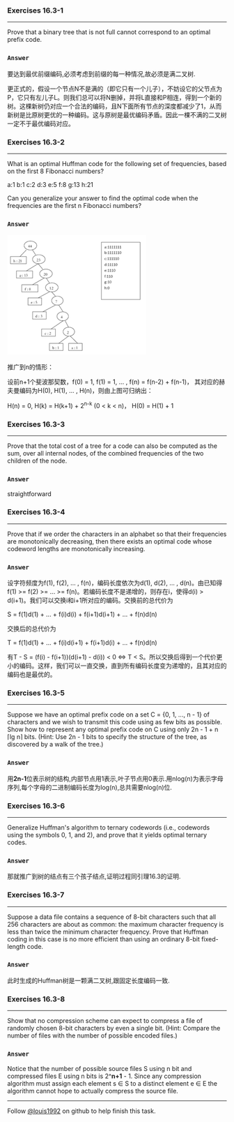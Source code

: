 ### Exercises 16.3-1
***
Prove that a binary tree that is not full cannot correspond to an optimal prefix code.

### `Answer`
要达到最优前缀编码,必须考虑到前缀的每一种情况,故必须是满二叉树.

更正式的，假设一个节点N不是满的（即它只有一个儿子），不妨设它的父节点为P，它只有左儿子L。则我们总可以将N删掉，并将L直接和P相连，得到一个新的树。这棵新树仍对应一个合法的编码，且N下面所有节点的深度都减少了1，从而新树是比原树更优的一种编码。这与原树是最优编码矛盾。因此一棵不满的二叉树一定不于最优编码对应。

### Exercises 16.3-2
***
What is an optimal Huffman code for the following set of frequencies, based on the first 8 Fibonacci numbers?

a:1 b:1 c:2 d:3 e:5 f:8 g:13 h:21

Can you generalize your answer to find the optimal code when the frequencies are the first n Fibonacci numbers?

### `Answer`
![](./repo/s3/1.png)

推广到n的情形：

设前n+1个斐波那契数，f(0) = 1, f(1) = 1, ... , f(n) = f(n-2) + f(n-1)， 其对应的赫夫曼编码为H(0), H(1), ... , H(n)，则由上图可归纳出：

H(n) = 0, H(k) = H(k+1) + 2<sup>n-k</sup> (0 < k < n)， H(0) = H(1) + 1

### Exercises 16.3-3
***
Prove that the total cost of a tree for a code can also be computed as the sum, over all internal nodes, of the combined frequencies of the two children of the node.

### `Answer`
straightforward

### Exercises 16.3-4
***
Prove that if we order the characters in an alphabet so that their frequencies are monotonically decreasing, then there exists an optimal code whose codeword lengths are monotonically increasing.

### `Answer`
设字符频度为f(1), f(2), ... , f(n)，编码长度依次为d(1), d(2), ... , d(n)。由已知得f(1) >= f(2) >= ... >= f(n)。若编码长度不是递增的，则存在i，使得d(i) > d(i+1)。我们可以交换i和i+1所对应的编码。交换前的总代价为

S = f(1)d(1) + ... + f(i)d(i) + f(i+1)d(i+1) + ... + f(n)d(n)

交换后的总代价为

T = f(1)d(1) + ... + f(i)d(i+1) + f(i+1)d(i) + ... + f(n)d(n)

有T - S = (f(i) - f(i+1))(d(i+1) - d(i)) < 0 <=> T < S。所以交换后得到一个代价更小的编码。这样，我们可以一直交换，直到所有编码长度变为递增的，且其对应的编码也是最优的。

### Exercises 16.3-5
***
Suppose we have an optimal prefix code on a set C = {0, 1, ..., n - 1} of characters and we wish to transmit this code using as few bits as possible. Show how to represent any optimal prefix code on C using only 2n - 1 + n ⌈lg n⌉ bits. (Hint: Use 2n - 1 bits to specify the structure of the tree, as discovered by a walk of the tree.)

### `Answer`
用**2n-1**位表示树的结构,内部节点用1表示,叶子节点用0表示.用nlog(n)为表示字母序列,每个字母的二进制编码长度为log(n),总共需要nlog(n)位.

### Exercises 16.3-6
***
Generalize Huffman's algorithm to ternary codewords (i.e., codewords using the symbols 0, 1, and 2), and prove that it yields optimal ternary codes.

### `Answer`
那就推广到树的结点有三个孩子结点,证明过程同引理16.3的证明.

### Exercises 16.3-7
***
Suppose a data file contains a sequence of 8-bit characters such that all 256 characters are about as common: the maximum character frequency is less than twice the minimum character frequency. Prove that Huffman coding in this case is no more efficient than using an ordinary 8-bit fixed-length code.

### `Answer`
此时生成的Huffman树是一颗满二叉树,跟固定长度编码一致.

### Exercises 16.3-8
***
Show that no compression scheme can expect to compress a file of randomly chosen 8-bit characters by even a single bit. (Hint: Compare the number of files with the number of possible encoded files.)

### `Answer`
Notice that the number of possible source files S using n bit and compressed files E using n bits is 2^**n+1**  -  1. Since any compression algorithm must assign each element s ∈ S to a distinct element e ∈ E the algorithm cannot hope to actually compress the source file.

***
Follow [@louis1992](https://github.com/gzc) on github to help finish this task.

